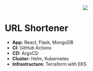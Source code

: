 <p align="center">
<img src="https://github.com/galg-gh/url-shortener/assets/91409344/d35923a5-67fe-4af5-9a8f-6cea3f6231a7" />
</p>

# URL Shortener

- **App:** React, Flask, MongoDB
- **CI:** GitHub Actions
- **CD:** ArgoCD
- **Cluster:** Helm, Kubernetes
- **Infrastructure:** Terraform with EKS


